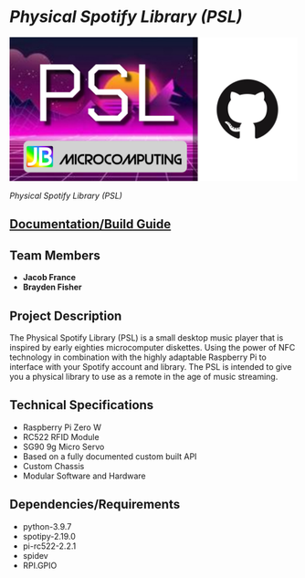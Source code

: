 # *Physical Spotify Library (PSL)*

![PSL](https://github.com/n-e-r-k/PhysicalSpotifyLibrary/blob/main/Media/pslHeader.jpg?raw=true)

*Physical Spotify Library (PSL)*

## [Documentation/Build Guide](https://github.com/n-e-r-k/PhysicalSpotifyLibrary/blob/main/Docs/DOCS.md)

<h2>Team Members</h2>


- **Jacob France**
- **Brayden Fisher**


<h2>Project Description</h2>

<p>The Physical Spotify Library (PSL) is a small desktop music player that is inspired by early eighties microcomputer diskettes. Using the power of NFC technology in combination with the highly adaptable Raspberry Pi to interface with your Spotify account and library. The PSL is intended to give you a physical library  to use as a remote in the age of music streaming.</P>

<h2>Technical Specifications</h2>


- Raspberry Pi Zero W
- RC522 RFID Module
- SG90 9g Micro Servo
- Based on a fully documented custom built API
- Custom Chassis
- Modular Software and Hardware 

<h2>Dependencies/Requirements</h2>

<ul>
    <li>python-3.9.7</li>
    <li>spotipy-2.19.0</li>
    <li>pi-rc522-2.2.1</li>
    <li>spidev</li>
    <li>RPI.GPIO</li>
</ul>